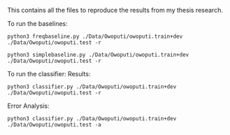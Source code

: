 This contains all the files to reproduce the results from my thesis research.

To run the baselines:
```
python3 freqbaseline.py ./Data/Owoputi/owoputi.train+dev ./Data/Owoputi/owoputi.test -r

python3 simplebaseline.py ./Data/Owoputi/owoputi.train+dev ./Data/Owoputi/owoputi.test -r 
```
To run the classifier:
Results:
```
python3 classifier.py ./Data/Owoputi/owoputi.train+dev ./Data/Owoputi/owoputi.test -r
```

Error Analysis:
```
python3 classifier.py ./Data/Owoputi/owoputi.train+dev ./Data/Owoputi/owoputi.test -a 
```

